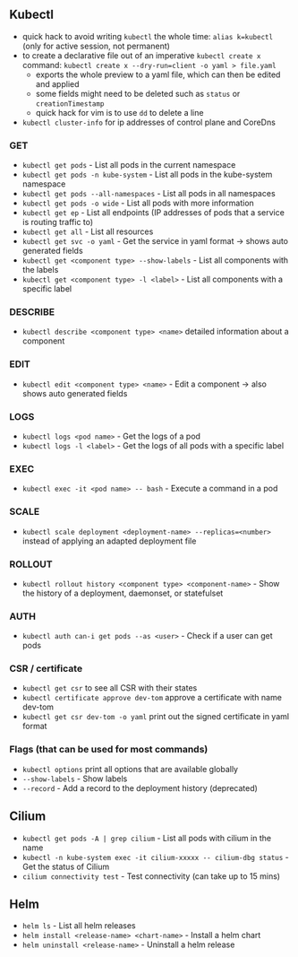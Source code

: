 ## Kubectl
- quick hack to avoid writing `kubectl` the whole time: `alias k=kubectl` (only for active session, not permanent)
- to create a declarative file out of an imperative `kubectl create x` command: `kubectl create x --dry-run=client -o yaml > file.yaml` 
  - exports the whole preview to a yaml file, which can then be edited and applied
  - some fields might need to be deleted such as `status` or `creationTimestamp`
  - quick hack for vim is to use `dd` to delete a line
- `kubectl cluster-info` for ip addresses of control plane and CoreDns 

### GET
- `kubectl get pods` - List all pods in the current namespace
- `kubectl get pods -n kube-system` - List all pods in the kube-system namespace
- `kubectl get pods --all-namespaces` - List all pods in all namespaces
- `kubectl get pods -o wide` - List all pods with more information
- `kubectl get ep` - List all endpoints (IP addresses of pods that a service is routing traffic to)
- `kubectl get all` - List all resources
- `kubectl get svc -o yaml` - Get the service in yaml format -> shows auto generated fields
- `kubectl get <component type> --show-labels` - List all components with the labels
- `kubectl get <component type> -l <label>` - List all components with a specific label

### DESCRIBE
- `kubectl describe <component type> <name>` detailed information about a component

### EDIT
- `kubectl edit <component type> <name>` - Edit a component -> also shows auto generated fields

### LOGS
- `kubectl logs <pod name>` - Get the logs of a pod
- `kubectl logs -l <label>` - Get the logs of all pods with a specific label

### EXEC
- `kubectl exec -it <pod name> -- bash` - Execute a command in a pod

### SCALE
- `kubectl scale deployment <deployment-name> --replicas=<number>` instead of applying an adapted deployment file

### ROLLOUT
- `kubectl rollout history <component type> <component-name>` - Show the history of a deployment, daemonset, or statefulset

### AUTH
- `kubectl auth can-i get pods --as <user>` - Check if a user can get pods

### CSR / certificate
- `kubectl get csr` to see all CSR with their states
- `kubectl certificate approve dev-tom` approve a certificate with name dev-tom
- `kubectl get csr dev-tom -o yaml` print out the signed certificate in yaml format

### Flags (that can be used for most commands)
- `kubectl options` print all options that are available globally
- `--show-labels` - Show labels
- `--record` - Add a record to the deployment history (deprecated)

## Cilium
- `kubectl get pods -A | grep cilium` - List all pods with cilium in the name
- `kubectl -n kube-system exec -it cilium-xxxxx -- cilium-dbg status` - Get the status of Cilium
- `cilium connectivity test` - Test connectivity (can take up to 15 mins)

## Helm
- `helm ls` - List all helm releases
- `helm install <release-name> <chart-name>` - Install a helm chart
- `helm uninstall <release-name>` - Uninstall a helm release
